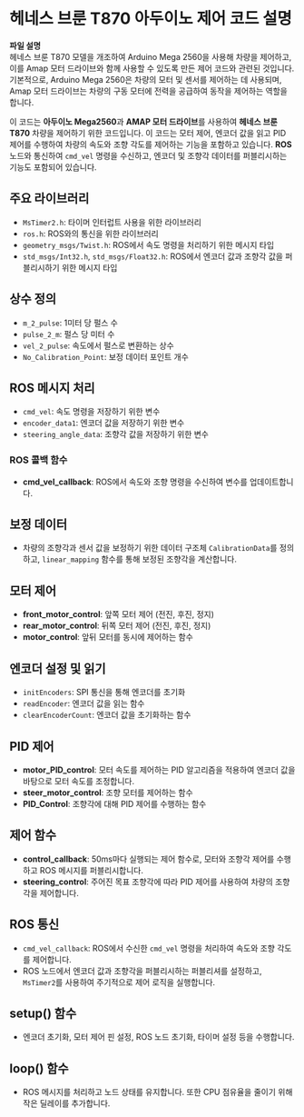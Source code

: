 # 헤네스 브룬 T870 아두이노 제어 코드 설명

**파일 설명**  
헤네스 브룬 T870 모델을 개조하여 Arduino Mega 2560을 사용해 차량을 제어하고, 이를 Amap 모터 드라이브와 함께 사용할 수 있도록 만든 제어 코드와 관련된 것입니다. 기본적으로, Arduino Mega 2560은 차량의 모터 및 센서를 제어하는 데 사용되며, Amap 모터 드라이브는 차량의 구동 모터에 전력을 공급하여 동작을 제어하는 역할을 합니다.

이 코드는 **아두이노 Mega2560**과 **AMAP 모터 드라이브**를 사용하여 **헤네스 브룬 T870** 차량을 제어하기 위한 코드입니다. 이 코드는 모터 제어, 엔코더 값을 읽고 PID 제어를 수행하여 차량의 속도와 조향 각도를 제어하는 기능을 포함하고 있습니다. **ROS** 노드와 통신하여 `cmd_vel` 명령을 수신하고, 엔코더 및 조향각 데이터를 퍼블리시하는 기능도 포함되어 있습니다.

## 주요 라이브러리
- `MsTimer2.h`: 타이머 인터럽트 사용을 위한 라이브러리
- `ros.h`: ROS와의 통신을 위한 라이브러리
- `geometry_msgs/Twist.h`: ROS에서 속도 명령을 처리하기 위한 메시지 타입
- `std_msgs/Int32.h`, `std_msgs/Float32.h`: ROS에서 엔코더 값과 조향각 값을 퍼블리시하기 위한 메시지 타입

## 상수 정의
- `m_2_pulse`: 1미터 당 펄스 수
- `pulse_2_m`: 펄스 당 미터 수
- `vel_2_pulse`: 속도에서 펄스로 변환하는 상수
- `No_Calibration_Point`: 보정 데이터 포인트 개수

## ROS 메시지 처리
- `cmd_vel`: 속도 명령을 저장하기 위한 변수
- `encoder_data1`: 엔코더 값을 저장하기 위한 변수
- `steering_angle_data`: 조향각 값을 저장하기 위한 변수

### ROS 콜백 함수
- **cmd_vel_callback**: ROS에서 속도와 조향 명령을 수신하여 변수를 업데이트합니다.

## 보정 데이터
- 차량의 조향각과 센서 값을 보정하기 위한 데이터 구조체 `CalibrationData`를 정의하고, `linear_mapping` 함수를 통해 보정된 조향각을 계산합니다.

## 모터 제어
- **front_motor_control**: 앞쪽 모터 제어 (전진, 후진, 정지)
- **rear_motor_control**: 뒤쪽 모터 제어 (전진, 후진, 정지)
- **motor_control**: 앞뒤 모터를 동시에 제어하는 함수

## 엔코더 설정 및 읽기
- `initEncoders`: SPI 통신을 통해 엔코더를 초기화
- `readEncoder`: 엔코더 값을 읽는 함수
- `clearEncoderCount`: 엔코더 값을 초기화하는 함수

## PID 제어
- **motor_PID_control**: 모터 속도를 제어하는 PID 알고리즘을 적용하여 엔코더 값을 바탕으로 모터 속도를 조정합니다.
- **steer_motor_control**: 조향 모터를 제어하는 함수
- **PID_Control**: 조향각에 대해 PID 제어를 수행하는 함수

## 제어 함수
- **control_callback**: 50ms마다 실행되는 제어 함수로, 모터와 조향각 제어를 수행하고 ROS 메시지를 퍼블리시합니다.
- **steering_control**: 주어진 목표 조향각에 따라 PID 제어를 사용하여 차량의 조향각을 제어합니다.

## ROS 통신
- `cmd_vel_callback`: ROS에서 수신한 `cmd_vel` 명령을 처리하여 속도와 조향 각도를 제어합니다.
- ROS 노드에서 엔코더 값과 조향각을 퍼블리시하는 퍼블리셔를 설정하고, `MsTimer2`를 사용하여 주기적으로 제어 로직을 실행합니다.

## setup() 함수
- 엔코더 초기화, 모터 제어 핀 설정, ROS 노드 초기화, 타이머 설정 등을 수행합니다.

## loop() 함수
- ROS 메시지를 처리하고 노드 상태를 유지합니다. 또한 CPU 점유율을 줄이기 위해 작은 딜레이를 추가합니다.

